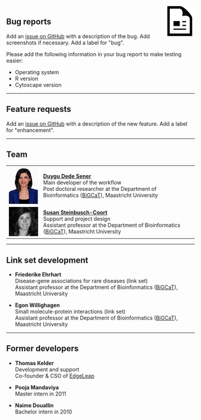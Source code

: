 <img src="../images/citation.png" width="80" align="right"/>

## Bug reports
Add an [issue on GitHub](https://github.com/BiGCAT-UM/Transcriptomics_Metabolomics_Analysis/issues) with a description of the bug.
 Add screenshots if necessary. Add a label for "bug".

Please add the following information in your bug report to make testing easier:
* Operating system
* R version
* Cytoscape version

***

## Feature requests
Add an [issue on GitHub](https://github.com/BiGCAT-UM/Transcriptomics_Metabolomics_Analysis/issues) with a description of the new feature. Add a label for "enhancement".

***

## Team
<table border="0">
<tr>
<td><img src="../images/ddede.jpg"/></td>
<td>
<b><a href="https://www.linkedin.com/in/duygu-dede-%C5%9Fener-05368452/" target="_blank">Duygu Dede Sener</a></b>
<br/>Main developer of the workflow
<br/> Post doctoral researcher at the Department of Bioinformatics (<a href="https://www.bigcat.unimaas.nl/" target="_blank">BiGCaT</a>), Maastricht University
</td>
</tr>
<tr>
<td><img src="../images/Susan.jpg"/></td>
<td>
<b><a href="https://www.linkedin.com/in/susan-steinbusch-coort-6a47542/" target="_blank">Susan Steinbusch-Coort</a></b>
<br/> Support and project design
<br/> Assistant professor at the Department of Bioinformatics (<a href="https://www.bigcat.unimaas.nl/" target="_blank">BiGCaT</a>), Maastricht University
</td>
</tr>
</table>


***


## Link set development

* **Friederike Ehrhart**
<br/> Disease-gene associations for rare diseases (link set)
<br/> Assistant professor at the Department of Bioinformatics ([BiGCaT](https://www.bigcat.unimaas.nl/)), Maastricht University

* **Egon Willighagen**
<br/> Small molecule-protein interactions (link set)
<br/> Assistant professor at the Department of Bioinformatics ([BiGCaT](https://www.bigcat.unimaas.nl/)), Maastricht University


***


## Former developers

* **Thomas Kelder**
<br/> Development and support
<br/> Co-founder & CSO of [EdgeLeap](https://www.edgeleap.com/)

* **Pooja Mandaviya**
<br/> Master intern in 2011

* **Naime Douallin**
<br/> Bachelor intern in 2010
